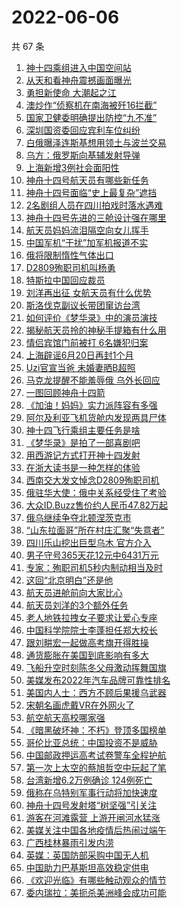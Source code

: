 # 2022-06-06

  共 67 条

  <!-- BEGIN -->
  <!-- 最后更新时间 Mon Jun 06 2022 03:52:11 GMT+0800 (China Standard Time) -->
  1. [神十四乘组进入中国空间站](https://www.toutiao.com/amos_land_page/?category_name=topic_innerflow&event_type=hot_board&log_pb=%7B%22category_name%22%3A%22topic_innerflow%22%2C%22cluster_type%22%3A%222%22%2C%22enter_from%22%3A%22click_category%22%2C%22entrance_hotspot%22%3A%22outside%22%2C%22event_type%22%3A%22hot_board%22%2C%22hot_board_cluster_id%22%3A%227104859175691275789%22%2C%22hot_board_impr_id%22%3A%222022060600315601015010721200C78564%22%2C%22jump_page%22%3A%22hot_board_page%22%2C%22location%22%3A%22news_hot_card%22%2C%22page_location%22%3A%22hot_board_page%22%2C%22rank%22%3A%221%22%2C%22source%22%3A%22trending_tab%22%2C%22style_id%22%3A%2240132%22%2C%22title%22%3A%22%E7%A5%9E%E5%8D%81%E5%9B%9B%E4%B9%98%E7%BB%84%E8%BF%9B%E5%85%A5%E4%B8%AD%E5%9B%BD%E7%A9%BA%E9%97%B4%E7%AB%99%22%7D&rank=1&style_id=40132&topic_id=7104859175691275789)
1. [从天和看神舟震撼画面曝光](https://www.toutiao.com/amos_land_page/?category_name=topic_innerflow&event_type=hot_board&log_pb=%7B%22category_name%22%3A%22topic_innerflow%22%2C%22cluster_type%22%3A%222%22%2C%22enter_from%22%3A%22click_category%22%2C%22entrance_hotspot%22%3A%22outside%22%2C%22event_type%22%3A%22hot_board%22%2C%22hot_board_cluster_id%22%3A%227105651592883359263%22%2C%22hot_board_impr_id%22%3A%222022060600315601015010721200C78564%22%2C%22jump_page%22%3A%22hot_board_page%22%2C%22location%22%3A%22news_hot_card%22%2C%22page_location%22%3A%22hot_board_page%22%2C%22rank%22%3A%222%22%2C%22source%22%3A%22trending_tab%22%2C%22style_id%22%3A%2240132%22%2C%22title%22%3A%22%E4%BB%8E%E5%A4%A9%E5%92%8C%E7%9C%8B%E7%A5%9E%E8%88%9F%E9%9C%87%E6%92%BC%E7%94%BB%E9%9D%A2%E6%9B%9D%E5%85%89%22%7D&rank=2&style_id=40132&topic_id=7105651592883359263)
1. [勇担新使命 大潮起之江](https://www.toutiao.com/amos_land_page/?category_name=topic_innerflow&event_type=hot_board&log_pb=%7B%22category_name%22%3A%22topic_innerflow%22%2C%22cluster_type%22%3A%222%22%2C%22enter_from%22%3A%22click_category%22%2C%22entrance_hotspot%22%3A%22outside%22%2C%22event_type%22%3A%22hot_board%22%2C%22hot_board_cluster_id%22%3A%227104578185936764961%22%2C%22hot_board_impr_id%22%3A%222022060600315601015010721200C78564%22%2C%22jump_page%22%3A%22hot_board_page%22%2C%22location%22%3A%22news_hot_card%22%2C%22page_location%22%3A%22hot_board_page%22%2C%22rank%22%3A%223%22%2C%22source%22%3A%22trending_tab%22%2C%22style_id%22%3A%2240132%22%2C%22title%22%3A%22%E5%8B%87%E6%8B%85%E6%96%B0%E4%BD%BF%E5%91%BD+%E5%A4%A7%E6%BD%AE%E8%B5%B7%E4%B9%8B%E6%B1%9F%22%7D&rank=3&style_id=40132&topic_id=7104578185936764961)
1. [澳炒作“侦察机在南海被歼16拦截”](https://www.toutiao.com/amos_land_page/?category_name=topic_innerflow&event_type=hot_board&log_pb=%7B%22category_name%22%3A%22topic_innerflow%22%2C%22cluster_type%22%3A%226%22%2C%22enter_from%22%3A%22click_category%22%2C%22entrance_hotspot%22%3A%22outside%22%2C%22event_type%22%3A%22hot_board%22%2C%22hot_board_cluster_id%22%3A%227105619058334105631%22%2C%22hot_board_impr_id%22%3A%222022060600315601015010721200C78564%22%2C%22jump_page%22%3A%22hot_board_page%22%2C%22location%22%3A%22news_hot_card%22%2C%22page_location%22%3A%22hot_board_page%22%2C%22rank%22%3A%224%22%2C%22source%22%3A%22trending_tab%22%2C%22style_id%22%3A%2240132%22%2C%22title%22%3A%22%E6%BE%B3%E7%82%92%E4%BD%9C%E2%80%9C%E4%BE%A6%E5%AF%9F%E6%9C%BA%E5%9C%A8%E5%8D%97%E6%B5%B7%E8%A2%AB%E6%AD%BC16%E6%8B%A6%E6%88%AA%E2%80%9D%22%7D&rank=4&style_id=40132&topic_id=7105619058334105631)
1. [国家卫健委明确提出防控“九不准”](https://www.toutiao.com/amos_land_page/?category_name=topic_innerflow&event_type=hot_board&log_pb=%7B%22category_name%22%3A%22topic_innerflow%22%2C%22cluster_type%22%3A%226%22%2C%22enter_from%22%3A%22click_category%22%2C%22entrance_hotspot%22%3A%22outside%22%2C%22event_type%22%3A%22hot_board%22%2C%22hot_board_cluster_id%22%3A%227105658625309278247%22%2C%22hot_board_impr_id%22%3A%222022060600315601015010721200C78564%22%2C%22jump_page%22%3A%22hot_board_page%22%2C%22location%22%3A%22news_hot_card%22%2C%22page_location%22%3A%22hot_board_page%22%2C%22rank%22%3A%228%22%2C%22source%22%3A%22trending_tab%22%2C%22style_id%22%3A%2240132%22%2C%22title%22%3A%22%E5%9B%BD%E5%AE%B6%E5%8D%AB%E5%81%A5%E5%A7%94%E6%98%8E%E7%A1%AE%E6%8F%90%E5%87%BA%E9%98%B2%E6%8E%A7%E2%80%9C%E4%B9%9D%E4%B8%8D%E5%87%86%E2%80%9D%22%7D&rank=8&style_id=40132&topic_id=7105658625309278247)
1. [深圳国资委回应宾利车位纠纷](https://www.toutiao.com/amos_land_page/?category_name=topic_innerflow&event_type=hot_board&log_pb=%7B%22category_name%22%3A%22topic_innerflow%22%2C%22cluster_type%22%3A%225%22%2C%22enter_from%22%3A%22click_category%22%2C%22entrance_hotspot%22%3A%22outside%22%2C%22event_type%22%3A%22hot_board%22%2C%22hot_board_cluster_id%22%3A%227105751635623677478%22%2C%22hot_board_impr_id%22%3A%222022060600315601015010721200C78564%22%2C%22jump_page%22%3A%22hot_board_page%22%2C%22location%22%3A%22news_hot_card%22%2C%22page_location%22%3A%22hot_board_page%22%2C%22rank%22%3A%226%22%2C%22source%22%3A%22trending_tab%22%2C%22style_id%22%3A%2240132%22%2C%22title%22%3A%22%E6%B7%B1%E5%9C%B3%E5%9B%BD%E8%B5%84%E5%A7%94%E5%9B%9E%E5%BA%94%E5%AE%BE%E5%88%A9%E8%BD%A6%E4%BD%8D%E7%BA%A0%E7%BA%B7%22%7D&rank=6&style_id=40132&topic_id=7105751635623677478)
1. [白俄曝泽连斯基想用领土与波兰交易](https://www.toutiao.com/amos_land_page/?category_name=topic_innerflow&event_type=hot_board&log_pb=%7B%22category_name%22%3A%22topic_innerflow%22%2C%22cluster_type%22%3A%226%22%2C%22enter_from%22%3A%22click_category%22%2C%22entrance_hotspot%22%3A%22outside%22%2C%22event_type%22%3A%22hot_board%22%2C%22hot_board_cluster_id%22%3A%227105224452186570792%22%2C%22hot_board_impr_id%22%3A%222022060600315601015010721200C78564%22%2C%22jump_page%22%3A%22hot_board_page%22%2C%22location%22%3A%22news_hot_card%22%2C%22page_location%22%3A%22hot_board_page%22%2C%22rank%22%3A%2234%22%2C%22source%22%3A%22trending_tab%22%2C%22style_id%22%3A%2240132%22%2C%22title%22%3A%22%E7%99%BD%E4%BF%84%E6%9B%9D%E6%B3%BD%E8%BF%9E%E6%96%AF%E5%9F%BA%E6%83%B3%E7%94%A8%E9%A2%86%E5%9C%9F%E4%B8%8E%E6%B3%A2%E5%85%B0%E4%BA%A4%E6%98%93%22%7D&rank=34&style_id=40132&topic_id=7105224452186570792)
1. [乌方：俄罗斯向基辅发射导弹](https://www.toutiao.com/amos_land_page/?category_name=topic_innerflow&event_type=hot_board&log_pb=%7B%22category_name%22%3A%22topic_innerflow%22%2C%22cluster_type%22%3A%226%22%2C%22enter_from%22%3A%22click_category%22%2C%22entrance_hotspot%22%3A%22outside%22%2C%22event_type%22%3A%22hot_board%22%2C%22hot_board_cluster_id%22%3A%227105300367658713120%22%2C%22hot_board_impr_id%22%3A%222022060600315601015010721200C78564%22%2C%22jump_page%22%3A%22hot_board_page%22%2C%22location%22%3A%22news_hot_card%22%2C%22page_location%22%3A%22hot_board_page%22%2C%22rank%22%3A%225%22%2C%22source%22%3A%22trending_tab%22%2C%22style_id%22%3A%2240132%22%2C%22title%22%3A%22%E4%B9%8C%E6%96%B9%EF%BC%9A%E4%BF%84%E7%BD%97%E6%96%AF%E5%90%91%E5%9F%BA%E8%BE%85%E5%8F%91%E5%B0%84%E5%AF%BC%E5%BC%B9%22%7D&rank=5&style_id=40132&topic_id=7105300367658713120)
1. [上海新增3例社会面阳性](https://www.toutiao.com/amos_land_page/?category_name=topic_innerflow&event_type=hot_board&log_pb=%7B%22category_name%22%3A%22topic_innerflow%22%2C%22cluster_type%22%3A%222%22%2C%22enter_from%22%3A%22click_category%22%2C%22entrance_hotspot%22%3A%22outside%22%2C%22event_type%22%3A%22hot_board%22%2C%22hot_board_cluster_id%22%3A%227105154710402760716%22%2C%22hot_board_impr_id%22%3A%222022060600315601015010721200C78564%22%2C%22jump_page%22%3A%22hot_board_page%22%2C%22location%22%3A%22news_hot_card%22%2C%22page_location%22%3A%22hot_board_page%22%2C%22rank%22%3A%227%22%2C%22source%22%3A%22trending_tab%22%2C%22style_id%22%3A%2240132%22%2C%22title%22%3A%22%E4%B8%8A%E6%B5%B7%E6%96%B0%E5%A2%9E3%E4%BE%8B%E7%A4%BE%E4%BC%9A%E9%9D%A2%E9%98%B3%E6%80%A7%22%7D&rank=7&style_id=40132&topic_id=7105154710402760716)
1. [神舟十四号航天员有哪些新任务](https://www.toutiao.com/amos_land_page/?category_name=topic_innerflow&event_type=hot_board&log_pb=%7B%22category_name%22%3A%22topic_innerflow%22%2C%22cluster_type%22%3A%221%22%2C%22enter_from%22%3A%22click_category%22%2C%22entrance_hotspot%22%3A%22outside%22%2C%22event_type%22%3A%22hot_board%22%2C%22hot_board_cluster_id%22%3A%227104882787596946981%22%2C%22hot_board_impr_id%22%3A%222022060600315601015010721200C78564%22%2C%22jump_page%22%3A%22hot_board_page%22%2C%22location%22%3A%22news_hot_card%22%2C%22page_location%22%3A%22hot_board_page%22%2C%22rank%22%3A%2210%22%2C%22source%22%3A%22trending_tab%22%2C%22style_id%22%3A%2240132%22%2C%22title%22%3A%22%E7%A5%9E%E8%88%9F%E5%8D%81%E5%9B%9B%E5%8F%B7%E8%88%AA%E5%A4%A9%E5%91%98%E6%9C%89%E5%93%AA%E4%BA%9B%E6%96%B0%E4%BB%BB%E5%8A%A1%22%7D&rank=10&style_id=40132&topic_id=7104882787596946981)
1. [神舟十四号面临“史上最复杂”遮挡](https://www.toutiao.com/amos_land_page/?category_name=topic_innerflow&event_type=hot_board&log_pb=%7B%22category_name%22%3A%22topic_innerflow%22%2C%22cluster_type%22%3A%226%22%2C%22enter_from%22%3A%22click_category%22%2C%22entrance_hotspot%22%3A%22outside%22%2C%22event_type%22%3A%22hot_board%22%2C%22hot_board_cluster_id%22%3A%227105599181347094566%22%2C%22hot_board_impr_id%22%3A%222022060600315601015010721200C78564%22%2C%22jump_page%22%3A%22hot_board_page%22%2C%22location%22%3A%22news_hot_card%22%2C%22page_location%22%3A%22hot_board_page%22%2C%22rank%22%3A%2211%22%2C%22source%22%3A%22trending_tab%22%2C%22style_id%22%3A%2240132%22%2C%22title%22%3A%22%E7%A5%9E%E8%88%9F%E5%8D%81%E5%9B%9B%E5%8F%B7%E9%9D%A2%E4%B8%B4%E2%80%9C%E5%8F%B2%E4%B8%8A%E6%9C%80%E5%A4%8D%E6%9D%82%E2%80%9D%E9%81%AE%E6%8C%A1%22%7D&rank=11&style_id=40132&topic_id=7105599181347094566)
1. [2名剧组人员在四川拍戏时落水遇难](https://www.toutiao.com/amos_land_page/?category_name=topic_innerflow&event_type=hot_board&log_pb=%7B%22category_name%22%3A%22topic_innerflow%22%2C%22cluster_type%22%3A%220%22%2C%22enter_from%22%3A%22click_category%22%2C%22entrance_hotspot%22%3A%22outside%22%2C%22event_type%22%3A%22hot_board%22%2C%22hot_board_cluster_id%22%3A%227105642181188632591%22%2C%22hot_board_impr_id%22%3A%222022060600315601015010721200C78564%22%2C%22jump_page%22%3A%22hot_board_page%22%2C%22location%22%3A%22news_hot_card%22%2C%22page_location%22%3A%22hot_board_page%22%2C%22rank%22%3A%2212%22%2C%22source%22%3A%22trending_tab%22%2C%22style_id%22%3A%2240132%22%2C%22title%22%3A%222%E5%90%8D%E5%89%A7%E7%BB%84%E4%BA%BA%E5%91%98%E5%9C%A8%E5%9B%9B%E5%B7%9D%E6%8B%8D%E6%88%8F%E6%97%B6%E8%90%BD%E6%B0%B4%E9%81%87%E9%9A%BE%22%7D&rank=12&style_id=40132&topic_id=7105642181188632591)
1. [神舟十四号先进的三舱设计强在哪里](https://www.toutiao.com/amos_land_page/?category_name=topic_innerflow&event_type=hot_board&log_pb=%7B%22category_name%22%3A%22topic_innerflow%22%2C%22cluster_type%22%3A%221%22%2C%22enter_from%22%3A%22click_category%22%2C%22entrance_hotspot%22%3A%22outside%22%2C%22event_type%22%3A%22hot_board%22%2C%22hot_board_cluster_id%22%3A%227104968222432034846%22%2C%22hot_board_impr_id%22%3A%222022060600315601015010721200C78564%22%2C%22jump_page%22%3A%22hot_board_page%22%2C%22location%22%3A%22news_hot_card%22%2C%22page_location%22%3A%22hot_board_page%22%2C%22rank%22%3A%2217%22%2C%22source%22%3A%22trending_tab%22%2C%22style_id%22%3A%2240132%22%2C%22title%22%3A%22%E7%A5%9E%E8%88%9F%E5%8D%81%E5%9B%9B%E5%8F%B7%E5%85%88%E8%BF%9B%E7%9A%84%E4%B8%89%E8%88%B1%E8%AE%BE%E8%AE%A1%E5%BC%BA%E5%9C%A8%E5%93%AA%E9%87%8C%22%7D&rank=17&style_id=40132&topic_id=7104968222432034846)
1. [航天员妈妈流泪隔空向女儿挥手](https://www.toutiao.com/amos_land_page/?category_name=topic_innerflow&event_type=hot_board&log_pb=%7B%22category_name%22%3A%22topic_innerflow%22%2C%22cluster_type%22%3A%221%22%2C%22enter_from%22%3A%22click_category%22%2C%22entrance_hotspot%22%3A%22outside%22%2C%22event_type%22%3A%22hot_board%22%2C%22hot_board_cluster_id%22%3A%227105203261061201958%22%2C%22hot_board_impr_id%22%3A%222022060600315601015010721200C78564%22%2C%22jump_page%22%3A%22hot_board_page%22%2C%22location%22%3A%22news_hot_card%22%2C%22page_location%22%3A%22hot_board_page%22%2C%22rank%22%3A%2214%22%2C%22source%22%3A%22trending_tab%22%2C%22style_id%22%3A%2240132%22%2C%22title%22%3A%22%E8%88%AA%E5%A4%A9%E5%91%98%E5%A6%88%E5%A6%88%E6%B5%81%E6%B3%AA%E9%9A%94%E7%A9%BA%E5%90%91%E5%A5%B3%E5%84%BF%E6%8C%A5%E6%89%8B%22%7D&rank=14&style_id=40132&topic_id=7105203261061201958)
1. [中国军机“干扰”加军机报道不实](https://www.toutiao.com/amos_land_page/?category_name=topic_innerflow&event_type=hot_board&log_pb=%7B%22category_name%22%3A%22topic_innerflow%22%2C%22cluster_type%22%3A%222%22%2C%22enter_from%22%3A%22click_category%22%2C%22entrance_hotspot%22%3A%22outside%22%2C%22event_type%22%3A%22hot_board%22%2C%22hot_board_cluster_id%22%3A%227105293569547567145%22%2C%22hot_board_impr_id%22%3A%222022060600315601015010721200C78564%22%2C%22jump_page%22%3A%22hot_board_page%22%2C%22location%22%3A%22news_hot_card%22%2C%22page_location%22%3A%22hot_board_page%22%2C%22rank%22%3A%2220%22%2C%22source%22%3A%22trending_tab%22%2C%22style_id%22%3A%2240132%22%2C%22title%22%3A%22%E4%B8%AD%E5%9B%BD%E5%86%9B%E6%9C%BA%E2%80%9C%E5%B9%B2%E6%89%B0%E2%80%9D%E5%8A%A0%E5%86%9B%E6%9C%BA%E6%8A%A5%E9%81%93%E4%B8%8D%E5%AE%9E%22%7D&rank=20&style_id=40132&topic_id=7105293569547567145)
1. [俄将限制惰性气体出口](https://www.toutiao.com/amos_land_page/?category_name=topic_innerflow&event_type=hot_board&log_pb=%7B%22category_name%22%3A%22topic_innerflow%22%2C%22cluster_type%22%3A%229%22%2C%22enter_from%22%3A%22click_category%22%2C%22entrance_hotspot%22%3A%22outside%22%2C%22event_type%22%3A%22hot_board%22%2C%22hot_board_cluster_id%22%3A%227104951405487587332%22%2C%22hot_board_impr_id%22%3A%222022060600315601015010721200C78564%22%2C%22jump_page%22%3A%22hot_board_page%22%2C%22location%22%3A%22news_hot_card%22%2C%22page_location%22%3A%22hot_board_page%22%2C%22rank%22%3A%2235%22%2C%22source%22%3A%22trending_tab%22%2C%22style_id%22%3A%2240132%22%2C%22title%22%3A%22%E4%BF%84%E5%B0%86%E9%99%90%E5%88%B6%E6%83%B0%E6%80%A7%E6%B0%94%E4%BD%93%E5%87%BA%E5%8F%A3%22%7D&rank=35&style_id=40132&topic_id=7104951405487587332)
1. [D2809殉职司机叫杨勇](https://www.toutiao.com/amos_land_page/?category_name=topic_innerflow&event_type=hot_board&log_pb=%7B%22category_name%22%3A%22topic_innerflow%22%2C%22cluster_type%22%3A%222%22%2C%22enter_from%22%3A%22click_category%22%2C%22entrance_hotspot%22%3A%22outside%22%2C%22event_type%22%3A%22hot_board%22%2C%22hot_board_cluster_id%22%3A%227105354097783472159%22%2C%22hot_board_impr_id%22%3A%222022060600315601015010721200C78564%22%2C%22jump_page%22%3A%22hot_board_page%22%2C%22location%22%3A%22news_hot_card%22%2C%22page_location%22%3A%22hot_board_page%22%2C%22rank%22%3A%2216%22%2C%22source%22%3A%22trending_tab%22%2C%22style_id%22%3A%2240132%22%2C%22title%22%3A%22D2809%E6%AE%89%E8%81%8C%E5%8F%B8%E6%9C%BA%E5%8F%AB%E6%9D%A8%E5%8B%87%22%7D&rank=16&style_id=40132&topic_id=7105354097783472159)
1. [特斯拉中国回应裁员](https://www.toutiao.com/amos_land_page/?category_name=topic_innerflow&event_type=hot_board&log_pb=%7B%22category_name%22%3A%22topic_innerflow%22%2C%22cluster_type%22%3A%227%22%2C%22enter_from%22%3A%22click_category%22%2C%22entrance_hotspot%22%3A%22outside%22%2C%22event_type%22%3A%22hot_board%22%2C%22hot_board_cluster_id%22%3A%227105650933891072004%22%2C%22hot_board_impr_id%22%3A%222022060600315601015010721200C78564%22%2C%22jump_page%22%3A%22hot_board_page%22%2C%22location%22%3A%22news_hot_card%22%2C%22page_location%22%3A%22hot_board_page%22%2C%22rank%22%3A%2219%22%2C%22source%22%3A%22trending_tab%22%2C%22style_id%22%3A%2240132%22%2C%22title%22%3A%22%E7%89%B9%E6%96%AF%E6%8B%89%E4%B8%AD%E5%9B%BD%E5%9B%9E%E5%BA%94%E8%A3%81%E5%91%98%22%7D&rank=19&style_id=40132&topic_id=7105650933891072004)
1. [刘洋再出征 女航天员有什么优势](https://www.toutiao.com/amos_land_page/?category_name=topic_innerflow&event_type=hot_board&log_pb=%7B%22category_name%22%3A%22topic_innerflow%22%2C%22cluster_type%22%3A%221%22%2C%22enter_from%22%3A%22click_category%22%2C%22entrance_hotspot%22%3A%22outside%22%2C%22event_type%22%3A%22hot_board%22%2C%22hot_board_cluster_id%22%3A%227105202950321995814%22%2C%22hot_board_impr_id%22%3A%222022060600315601015010721200C78564%22%2C%22jump_page%22%3A%22hot_board_page%22%2C%22location%22%3A%22news_hot_card%22%2C%22page_location%22%3A%22hot_board_page%22%2C%22rank%22%3A%2218%22%2C%22source%22%3A%22trending_tab%22%2C%22style_id%22%3A%2240132%22%2C%22title%22%3A%22%E5%88%98%E6%B4%8B%E5%86%8D%E5%87%BA%E5%BE%81+%E5%A5%B3%E8%88%AA%E5%A4%A9%E5%91%98%E6%9C%89%E4%BB%80%E4%B9%88%E4%BC%98%E5%8A%BF%22%7D&rank=18&style_id=40132&topic_id=7105202950321995814)
1. [斯洛伐克副议长带团窜访台湾](https://www.toutiao.com/amos_land_page/?category_name=topic_innerflow&event_type=hot_board&log_pb=%7B%22category_name%22%3A%22topic_innerflow%22%2C%22cluster_type%22%3A%226%22%2C%22enter_from%22%3A%22click_category%22%2C%22entrance_hotspot%22%3A%22outside%22%2C%22event_type%22%3A%22hot_board%22%2C%22hot_board_cluster_id%22%3A%227105592958853840928%22%2C%22hot_board_impr_id%22%3A%222022060600315601015010721200C78564%22%2C%22jump_page%22%3A%22hot_board_page%22%2C%22location%22%3A%22news_hot_card%22%2C%22page_location%22%3A%22hot_board_page%22%2C%22rank%22%3A%2221%22%2C%22source%22%3A%22trending_tab%22%2C%22style_id%22%3A%2240132%22%2C%22title%22%3A%22%E6%96%AF%E6%B4%9B%E4%BC%90%E5%85%8B%E5%89%AF%E8%AE%AE%E9%95%BF%E5%B8%A6%E5%9B%A2%E7%AA%9C%E8%AE%BF%E5%8F%B0%E6%B9%BE%22%7D&rank=21&style_id=40132&topic_id=7105592958853840928)
1. [如何评价《梦华录》中的演员演技](https://www.toutiao.com/amos_land_page/?category_name=topic_innerflow&event_type=hot_board&log_pb=%7B%22category_name%22%3A%22topic_innerflow%22%2C%22cluster_type%22%3A%222%22%2C%22enter_from%22%3A%22click_category%22%2C%22entrance_hotspot%22%3A%22outside%22%2C%22event_type%22%3A%22hot_board%22%2C%22hot_board_cluster_id%22%3A%227105089293256753156%22%2C%22hot_board_impr_id%22%3A%222022060600315601015010721200C78564%22%2C%22jump_page%22%3A%22hot_board_page%22%2C%22location%22%3A%22news_hot_card%22%2C%22page_location%22%3A%22hot_board_page%22%2C%22rank%22%3A%2238%22%2C%22source%22%3A%22trending_tab%22%2C%22style_id%22%3A%2240132%22%2C%22title%22%3A%22%E5%A6%82%E4%BD%95%E8%AF%84%E4%BB%B7%E3%80%8A%E6%A2%A6%E5%8D%8E%E5%BD%95%E3%80%8B%E4%B8%AD%E7%9A%84%E6%BC%94%E5%91%98%E6%BC%94%E6%8A%80%22%7D&rank=38&style_id=40132&topic_id=7105089293256753156)
1. [揭秘航天员拎的神秘手提箱有什么用](https://www.toutiao.com/amos_land_page/?category_name=topic_innerflow&event_type=hot_board&log_pb=%7B%22category_name%22%3A%22topic_innerflow%22%2C%22cluster_type%22%3A%228%22%2C%22enter_from%22%3A%22click_category%22%2C%22entrance_hotspot%22%3A%22outside%22%2C%22event_type%22%3A%22hot_board%22%2C%22hot_board_cluster_id%22%3A%227105287445276524579%22%2C%22hot_board_impr_id%22%3A%222022060600315601015010721200C78564%22%2C%22jump_page%22%3A%22hot_board_page%22%2C%22location%22%3A%22news_hot_card%22%2C%22page_location%22%3A%22hot_board_page%22%2C%22rank%22%3A%2236%22%2C%22source%22%3A%22trending_tab%22%2C%22style_id%22%3A%2240132%22%2C%22title%22%3A%22%E6%8F%AD%E7%A7%98%E8%88%AA%E5%A4%A9%E5%91%98%E6%8B%8E%E7%9A%84%E7%A5%9E%E7%A7%98%E6%89%8B%E6%8F%90%E7%AE%B1%E6%9C%89%E4%BB%80%E4%B9%88%E7%94%A8%22%7D&rank=36&style_id=40132&topic_id=7105287445276524579)
1. [情侣宾馆门前被打 6名嫌犯归案](https://www.toutiao.com/amos_land_page/?category_name=topic_innerflow&event_type=hot_board&log_pb=%7B%22category_name%22%3A%22topic_innerflow%22%2C%22cluster_type%22%3A%220%22%2C%22enter_from%22%3A%22click_category%22%2C%22entrance_hotspot%22%3A%22outside%22%2C%22event_type%22%3A%22hot_board%22%2C%22hot_board_cluster_id%22%3A%227105696255136940036%22%2C%22hot_board_impr_id%22%3A%222022060600315601015010721200C78564%22%2C%22jump_page%22%3A%22hot_board_page%22%2C%22location%22%3A%22news_hot_card%22%2C%22page_location%22%3A%22hot_board_page%22%2C%22rank%22%3A%2222%22%2C%22source%22%3A%22trending_tab%22%2C%22style_id%22%3A%2240132%22%2C%22title%22%3A%22%E6%83%85%E4%BE%A3%E5%AE%BE%E9%A6%86%E9%97%A8%E5%89%8D%E8%A2%AB%E6%89%93+6%E5%90%8D%E5%AB%8C%E7%8A%AF%E5%BD%92%E6%A1%88%22%7D&rank=22&style_id=40132&topic_id=7105696255136940036)
1. [上海辟谣6月20日再封1个月](https://www.toutiao.com/amos_land_page/?category_name=topic_innerflow&event_type=hot_board&log_pb=%7B%22category_name%22%3A%22topic_innerflow%22%2C%22cluster_type%22%3A%222%22%2C%22enter_from%22%3A%22click_category%22%2C%22entrance_hotspot%22%3A%22outside%22%2C%22event_type%22%3A%22hot_board%22%2C%22hot_board_cluster_id%22%3A%227105684784264773671%22%2C%22hot_board_impr_id%22%3A%222022060600315601015010721200C78564%22%2C%22jump_page%22%3A%22hot_board_page%22%2C%22location%22%3A%22news_hot_card%22%2C%22page_location%22%3A%22hot_board_page%22%2C%22rank%22%3A%2223%22%2C%22source%22%3A%22trending_tab%22%2C%22style_id%22%3A%2240132%22%2C%22title%22%3A%22%E4%B8%8A%E6%B5%B7%E8%BE%9F%E8%B0%A36%E6%9C%8820%E6%97%A5%E5%86%8D%E5%B0%811%E4%B8%AA%E6%9C%88%22%7D&rank=23&style_id=40132&topic_id=7105684784264773671)
1. [Uzi官宣当爸 未婚妻晒B超照](https://www.toutiao.com/amos_land_page/?category_name=topic_innerflow&event_type=hot_board&log_pb=%7B%22category_name%22%3A%22topic_innerflow%22%2C%22cluster_type%22%3A%221%22%2C%22enter_from%22%3A%22click_category%22%2C%22entrance_hotspot%22%3A%22outside%22%2C%22event_type%22%3A%22hot_board%22%2C%22hot_board_cluster_id%22%3A%227105631373083279394%22%2C%22hot_board_impr_id%22%3A%222022060600315601015010721200C78564%22%2C%22jump_page%22%3A%22hot_board_page%22%2C%22location%22%3A%22news_hot_card%22%2C%22page_location%22%3A%22hot_board_page%22%2C%22rank%22%3A%2232%22%2C%22source%22%3A%22trending_tab%22%2C%22style_id%22%3A%2240132%22%2C%22title%22%3A%22Uzi%E5%AE%98%E5%AE%A3%E5%BD%93%E7%88%B8+%E6%9C%AA%E5%A9%9A%E5%A6%BB%E6%99%92B%E8%B6%85%E7%85%A7%22%7D&rank=32&style_id=40132&topic_id=7105631373083279394)
1. [马克龙提醒不能羞辱俄 乌外长回应](https://www.toutiao.com/amos_land_page/?category_name=topic_innerflow&event_type=hot_board&log_pb=%7B%22category_name%22%3A%22topic_innerflow%22%2C%22cluster_type%22%3A%226%22%2C%22enter_from%22%3A%22click_category%22%2C%22entrance_hotspot%22%3A%22outside%22%2C%22event_type%22%3A%22hot_board%22%2C%22hot_board_cluster_id%22%3A%227105408468277788706%22%2C%22hot_board_impr_id%22%3A%222022060600315601015010721200C78564%22%2C%22jump_page%22%3A%22hot_board_page%22%2C%22location%22%3A%22news_hot_card%22%2C%22page_location%22%3A%22hot_board_page%22%2C%22rank%22%3A%2225%22%2C%22source%22%3A%22trending_tab%22%2C%22style_id%22%3A%2240132%22%2C%22title%22%3A%22%E9%A9%AC%E5%85%8B%E9%BE%99%E6%8F%90%E9%86%92%E4%B8%8D%E8%83%BD%E7%BE%9E%E8%BE%B1%E4%BF%84+%E4%B9%8C%E5%A4%96%E9%95%BF%E5%9B%9E%E5%BA%94%22%7D&rank=25&style_id=40132&topic_id=7105408468277788706)
1. [一图回顾神舟十四箭](https://www.toutiao.com/amos_land_page/?category_name=topic_innerflow&event_type=hot_board&log_pb=%7B%22category_name%22%3A%22topic_innerflow%22%2C%22cluster_type%22%3A%222%22%2C%22enter_from%22%3A%22click_category%22%2C%22entrance_hotspot%22%3A%22outside%22%2C%22event_type%22%3A%22hot_board%22%2C%22hot_board_cluster_id%22%3A%227105184705451917319%22%2C%22hot_board_impr_id%22%3A%22202206060116520101502220281AECBAA4%22%2C%22jump_page%22%3A%22hot_board_page%22%2C%22location%22%3A%22news_hot_card%22%2C%22page_location%22%3A%22hot_board_page%22%2C%22rank%22%3A%2220%22%2C%22source%22%3A%22trending_tab%22%2C%22style_id%22%3A%2240132%22%2C%22title%22%3A%22%E4%B8%80%E5%9B%BE%E5%9B%9E%E9%A1%BE%E7%A5%9E%E8%88%9F%E5%8D%81%E5%9B%9B%E7%AE%AD%22%7D&rank=20&style_id=40132&topic_id=7105184705451917319)
1. [《加油！妈妈》实力派阵容有多强](https://www.toutiao.com/amos_land_page/?category_name=topic_innerflow&event_type=hot_board&log_pb=%7B%22category_name%22%3A%22topic_innerflow%22%2C%22cluster_type%22%3A%221%22%2C%22enter_from%22%3A%22click_category%22%2C%22entrance_hotspot%22%3A%22outside%22%2C%22event_type%22%3A%22hot_board%22%2C%22hot_board_cluster_id%22%3A%227105415843084763171%22%2C%22hot_board_impr_id%22%3A%222022060600315601015010721200C78564%22%2C%22jump_page%22%3A%22hot_board_page%22%2C%22location%22%3A%22news_hot_card%22%2C%22page_location%22%3A%22hot_board_page%22%2C%22rank%22%3A%2237%22%2C%22source%22%3A%22trending_tab%22%2C%22style_id%22%3A%2240132%22%2C%22title%22%3A%22%E3%80%8A%E5%8A%A0%E6%B2%B9%EF%BC%81%E5%A6%88%E5%A6%88%E3%80%8B%E5%AE%9E%E5%8A%9B%E6%B4%BE%E9%98%B5%E5%AE%B9%E6%9C%89%E5%A4%9A%E5%BC%BA%22%7D&rank=37&style_id=40132&topic_id=7105415843084763171)
1. [阿尔及利亚飞机货舱内发现两具尸体](https://www.toutiao.com/amos_land_page/?category_name=topic_innerflow&event_type=hot_board&log_pb=%7B%22category_name%22%3A%22topic_innerflow%22%2C%22cluster_type%22%3A%226%22%2C%22enter_from%22%3A%22click_category%22%2C%22entrance_hotspot%22%3A%22outside%22%2C%22event_type%22%3A%22hot_board%22%2C%22hot_board_cluster_id%22%3A%227105171075821994016%22%2C%22hot_board_impr_id%22%3A%22202206060143020102020871521F9C8D94%22%2C%22jump_page%22%3A%22hot_board_page%22%2C%22location%22%3A%22news_hot_card%22%2C%22page_location%22%3A%22hot_board_page%22%2C%22rank%22%3A%2225%22%2C%22source%22%3A%22trending_tab%22%2C%22style_id%22%3A%2240132%22%2C%22title%22%3A%22%E9%98%BF%E5%B0%94%E5%8F%8A%E5%88%A9%E4%BA%9A%E9%A3%9E%E6%9C%BA%E8%B4%A7%E8%88%B1%E5%86%85%E5%8F%91%E7%8E%B0%E4%B8%A4%E5%85%B7%E5%B0%B8%E4%BD%93%22%7D&rank=25&style_id=40132&topic_id=7105171075821994016)
1. [神十四飞行乘组主要任务是啥](https://www.toutiao.com/amos_land_page/?category_name=topic_innerflow&event_type=hot_board&log_pb=%7B%22category_name%22%3A%22topic_innerflow%22%2C%22cluster_type%22%3A%222%22%2C%22enter_from%22%3A%22click_category%22%2C%22entrance_hotspot%22%3A%22outside%22%2C%22event_type%22%3A%22hot_board%22%2C%22hot_board_cluster_id%22%3A%227105287275486904354%22%2C%22hot_board_impr_id%22%3A%22202206060054480102080370660964F181%22%2C%22jump_page%22%3A%22hot_board_page%22%2C%22location%22%3A%22news_hot_card%22%2C%22page_location%22%3A%22hot_board_page%22%2C%22rank%22%3A%2244%22%2C%22source%22%3A%22trending_tab%22%2C%22style_id%22%3A%2240132%22%2C%22title%22%3A%22%E7%A5%9E%E5%8D%81%E5%9B%9B%E9%A3%9E%E8%A1%8C%E4%B9%98%E7%BB%84%E4%B8%BB%E8%A6%81%E4%BB%BB%E5%8A%A1%E6%98%AF%E5%95%A5%22%7D&rank=44&style_id=40132&topic_id=7105287275486904354)
1. [《梦华录》是拍了一部喜剧吧](https://www.toutiao.com/amos_land_page/?category_name=topic_innerflow&event_type=hot_board&log_pb=%7B%22category_name%22%3A%22topic_innerflow%22%2C%22cluster_type%22%3A%222%22%2C%22enter_from%22%3A%22click_category%22%2C%22entrance_hotspot%22%3A%22outside%22%2C%22event_type%22%3A%22hot_board%22%2C%22hot_board_cluster_id%22%3A%227105416746546233383%22%2C%22hot_board_impr_id%22%3A%222022060600315601015010721200C78564%22%2C%22jump_page%22%3A%22hot_board_page%22%2C%22location%22%3A%22news_hot_card%22%2C%22page_location%22%3A%22hot_board_page%22%2C%22rank%22%3A%2231%22%2C%22source%22%3A%22trending_tab%22%2C%22style_id%22%3A%2240132%22%2C%22title%22%3A%22%E3%80%8A%E6%A2%A6%E5%8D%8E%E5%BD%95%E3%80%8B%E6%98%AF%E6%8B%8D%E4%BA%86%E4%B8%80%E9%83%A8%E5%96%9C%E5%89%A7%E5%90%A7%22%7D&rank=31&style_id=40132&topic_id=7105416746546233383)
1. [用西游记方式打开神十四发射](https://www.toutiao.com/amos_land_page/?category_name=topic_innerflow&event_type=hot_board&log_pb=%7B%22category_name%22%3A%22topic_innerflow%22%2C%22cluster_type%22%3A%228%22%2C%22enter_from%22%3A%22click_category%22%2C%22entrance_hotspot%22%3A%22outside%22%2C%22event_type%22%3A%22hot_board%22%2C%22hot_board_cluster_id%22%3A%227105612463575400480%22%2C%22hot_board_impr_id%22%3A%22202206060054480102080370660964F181%22%2C%22jump_page%22%3A%22hot_board_page%22%2C%22location%22%3A%22news_hot_card%22%2C%22page_location%22%3A%22hot_board_page%22%2C%22rank%22%3A%2239%22%2C%22source%22%3A%22trending_tab%22%2C%22style_id%22%3A%2240132%22%2C%22title%22%3A%22%E7%94%A8%E8%A5%BF%E6%B8%B8%E8%AE%B0%E6%96%B9%E5%BC%8F%E6%89%93%E5%BC%80%E7%A5%9E%E5%8D%81%E5%9B%9B%E5%8F%91%E5%B0%84%22%7D&rank=39&style_id=40132&topic_id=7105612463575400480)
1. [在浙大读书是一种怎样的体验](https://www.toutiao.com/amos_land_page/?category_name=topic_innerflow&event_type=hot_board&log_pb=%7B%22category_name%22%3A%22topic_innerflow%22%2C%22cluster_type%22%3A%221%22%2C%22enter_from%22%3A%22click_category%22%2C%22entrance_hotspot%22%3A%22outside%22%2C%22event_type%22%3A%22hot_board%22%2C%22hot_board_cluster_id%22%3A%227105091342715322406%22%2C%22hot_board_impr_id%22%3A%222022060600315601015010721200C78564%22%2C%22jump_page%22%3A%22hot_board_page%22%2C%22location%22%3A%22news_hot_card%22%2C%22page_location%22%3A%22hot_board_page%22%2C%22rank%22%3A%2242%22%2C%22source%22%3A%22trending_tab%22%2C%22style_id%22%3A%2240132%22%2C%22title%22%3A%22%E5%9C%A8%E6%B5%99%E5%A4%A7%E8%AF%BB%E4%B9%A6%E6%98%AF%E4%B8%80%E7%A7%8D%E6%80%8E%E6%A0%B7%E7%9A%84%E4%BD%93%E9%AA%8C%22%7D&rank=42&style_id=40132&topic_id=7105091342715322406)
1. [西南交大发文悼念D2809殉职司机](https://www.toutiao.com/amos_land_page/?category_name=topic_innerflow&event_type=hot_board&log_pb=%7B%22category_name%22%3A%22topic_innerflow%22%2C%22cluster_type%22%3A%229%22%2C%22enter_from%22%3A%22click_category%22%2C%22entrance_hotspot%22%3A%22outside%22%2C%22event_type%22%3A%22hot_board%22%2C%22hot_board_cluster_id%22%3A%227105375640995495971%22%2C%22hot_board_impr_id%22%3A%222022060600315601015010721200C78564%22%2C%22jump_page%22%3A%22hot_board_page%22%2C%22location%22%3A%22news_hot_card%22%2C%22page_location%22%3A%22hot_board_page%22%2C%22rank%22%3A%2224%22%2C%22source%22%3A%22trending_tab%22%2C%22style_id%22%3A%2240132%22%2C%22title%22%3A%22%E8%A5%BF%E5%8D%97%E4%BA%A4%E5%A4%A7%E5%8F%91%E6%96%87%E6%82%BC%E5%BF%B5D2809%E6%AE%89%E8%81%8C%E5%8F%B8%E6%9C%BA%22%7D&rank=24&style_id=40132&topic_id=7105375640995495971)
1. [俄驻华大使：俄中关系经受住了考验](https://www.toutiao.com/amos_land_page/?category_name=topic_innerflow&event_type=hot_board&log_pb=%7B%22category_name%22%3A%22topic_innerflow%22%2C%22cluster_type%22%3A%226%22%2C%22enter_from%22%3A%22click_category%22%2C%22entrance_hotspot%22%3A%22outside%22%2C%22event_type%22%3A%22hot_board%22%2C%22hot_board_cluster_id%22%3A%227105673196065685518%22%2C%22hot_board_impr_id%22%3A%222022060600315601015010721200C78564%22%2C%22jump_page%22%3A%22hot_board_page%22%2C%22location%22%3A%22news_hot_card%22%2C%22page_location%22%3A%22hot_board_page%22%2C%22rank%22%3A%229%22%2C%22source%22%3A%22trending_tab%22%2C%22style_id%22%3A%2240132%22%2C%22title%22%3A%22%E4%BF%84%E9%A9%BB%E5%8D%8E%E5%A4%A7%E4%BD%BF%EF%BC%9A%E4%BF%84%E4%B8%AD%E5%85%B3%E7%B3%BB%E7%BB%8F%E5%8F%97%E4%BD%8F%E4%BA%86%E8%80%83%E9%AA%8C%22%7D&rank=9&style_id=40132&topic_id=7105673196065685518)
1. [大众ID.Buzz售价约人民币47.82万起](https://www.toutiao.com/amos_land_page/?category_name=topic_innerflow&event_type=hot_board&log_pb=%7B%22category_name%22%3A%22topic_innerflow%22%2C%22cluster_type%22%3A%226%22%2C%22enter_from%22%3A%22click_category%22%2C%22entrance_hotspot%22%3A%22outside%22%2C%22event_type%22%3A%22hot_board%22%2C%22hot_board_cluster_id%22%3A%227105686674541117451%22%2C%22hot_board_impr_id%22%3A%222022060602422101015119623116E99245%22%2C%22jump_page%22%3A%22hot_board_page%22%2C%22location%22%3A%22news_hot_card%22%2C%22page_location%22%3A%22hot_board_page%22%2C%22rank%22%3A%2228%22%2C%22source%22%3A%22trending_tab%22%2C%22style_id%22%3A%2240132%22%2C%22title%22%3A%22%E5%A4%A7%E4%BC%97ID.Buzz%E5%94%AE%E4%BB%B7%E7%BA%A6%E4%BA%BA%E6%B0%91%E5%B8%8147.82%E4%B8%87%E8%B5%B7%22%7D&rank=28&style_id=40132&topic_id=7105686674541117451)
1. [俄乌继续争夺北顿涅茨克市](https://www.toutiao.com/amos_land_page/?category_name=topic_innerflow&event_type=hot_board&log_pb=%7B%22category_name%22%3A%22topic_innerflow%22%2C%22cluster_type%22%3A%226%22%2C%22enter_from%22%3A%22click_category%22%2C%22entrance_hotspot%22%3A%22outside%22%2C%22event_type%22%3A%22hot_board%22%2C%22hot_board_cluster_id%22%3A%227105303483850424360%22%2C%22hot_board_impr_id%22%3A%22202206060116520101502220281AECBAA4%22%2C%22jump_page%22%3A%22hot_board_page%22%2C%22location%22%3A%22news_hot_card%22%2C%22page_location%22%3A%22hot_board_page%22%2C%22rank%22%3A%2248%22%2C%22source%22%3A%22trending_tab%22%2C%22style_id%22%3A%2240132%22%2C%22title%22%3A%22%E4%BF%84%E4%B9%8C%E7%BB%A7%E7%BB%AD%E4%BA%89%E5%A4%BA%E5%8C%97%E9%A1%BF%E6%B6%85%E8%8C%A8%E5%85%8B%E5%B8%82%22%7D&rank=48&style_id=40132&topic_id=7105303483850424360)
1. [“山东拉面哥”所在村庄汇聚“失意者”](https://www.toutiao.com/amos_land_page/?category_name=topic_innerflow&event_type=hot_board&log_pb=%7B%22category_name%22%3A%22topic_innerflow%22%2C%22cluster_type%22%3A%221%22%2C%22enter_from%22%3A%22click_category%22%2C%22entrance_hotspot%22%3A%22outside%22%2C%22event_type%22%3A%22hot_board%22%2C%22hot_board_cluster_id%22%3A%227105359894965911564%22%2C%22hot_board_impr_id%22%3A%22202206060054480102080370660964F181%22%2C%22jump_page%22%3A%22hot_board_page%22%2C%22location%22%3A%22news_hot_card%22%2C%22page_location%22%3A%22hot_board_page%22%2C%22rank%22%3A%2247%22%2C%22source%22%3A%22trending_tab%22%2C%22style_id%22%3A%2240132%22%2C%22title%22%3A%22%E2%80%9C%E5%B1%B1%E4%B8%9C%E6%8B%89%E9%9D%A2%E5%93%A5%E2%80%9D%E6%89%80%E5%9C%A8%E6%9D%91%E5%BA%84%E6%B1%87%E8%81%9A%E2%80%9C%E5%A4%B1%E6%84%8F%E8%80%85%E2%80%9D%22%7D&rank=47&style_id=40132&topic_id=7105359894965911564)
1. [四川乐山挖出巨型乌木 官方介入](https://www.toutiao.com/amos_land_page/?category_name=topic_innerflow&event_type=hot_board&log_pb=%7B%22category_name%22%3A%22topic_innerflow%22%2C%22cluster_type%22%3A%220%22%2C%22enter_from%22%3A%22click_category%22%2C%22entrance_hotspot%22%3A%22outside%22%2C%22event_type%22%3A%22hot_board%22%2C%22hot_board_cluster_id%22%3A%227105258642483445795%22%2C%22hot_board_impr_id%22%3A%222022060600315601015010721200C78564%22%2C%22jump_page%22%3A%22hot_board_page%22%2C%22location%22%3A%22news_hot_card%22%2C%22page_location%22%3A%22hot_board_page%22%2C%22rank%22%3A%2246%22%2C%22source%22%3A%22trending_tab%22%2C%22style_id%22%3A%2240132%22%2C%22title%22%3A%22%E5%9B%9B%E5%B7%9D%E4%B9%90%E5%B1%B1%E6%8C%96%E5%87%BA%E5%B7%A8%E5%9E%8B%E4%B9%8C%E6%9C%A8+%E5%AE%98%E6%96%B9%E4%BB%8B%E5%85%A5%22%7D&rank=46&style_id=40132&topic_id=7105258642483445795)
1. [男子守号365天花12元中6431万元](https://www.toutiao.com/amos_land_page/?category_name=topic_innerflow&event_type=hot_board&log_pb=%7B%22category_name%22%3A%22topic_innerflow%22%2C%22cluster_type%22%3A%220%22%2C%22enter_from%22%3A%22click_category%22%2C%22entrance_hotspot%22%3A%22outside%22%2C%22event_type%22%3A%22hot_board%22%2C%22hot_board_cluster_id%22%3A%227105588252807004175%22%2C%22hot_board_impr_id%22%3A%222022060600315601015010721200C78564%22%2C%22jump_page%22%3A%22hot_board_page%22%2C%22location%22%3A%22news_hot_card%22%2C%22page_location%22%3A%22hot_board_page%22%2C%22rank%22%3A%2228%22%2C%22source%22%3A%22trending_tab%22%2C%22style_id%22%3A%2240132%22%2C%22title%22%3A%22%E7%94%B7%E5%AD%90%E5%AE%88%E5%8F%B7365%E5%A4%A9%E8%8A%B112%E5%85%83%E4%B8%AD6431%E4%B8%87%E5%85%83%22%7D&rank=28&style_id=40132&topic_id=7105588252807004175)
1. [专家：殉职司机5秒内制动相当及时](https://www.toutiao.com/amos_land_page/?category_name=topic_innerflow&event_type=hot_board&log_pb=%7B%22category_name%22%3A%22topic_innerflow%22%2C%22cluster_type%22%3A%228%22%2C%22enter_from%22%3A%22click_category%22%2C%22entrance_hotspot%22%3A%22outside%22%2C%22event_type%22%3A%22hot_board%22%2C%22hot_board_cluster_id%22%3A%227105390800975953955%22%2C%22hot_board_impr_id%22%3A%222022060600315601015010721200C78564%22%2C%22jump_page%22%3A%22hot_board_page%22%2C%22location%22%3A%22news_hot_card%22%2C%22page_location%22%3A%22hot_board_page%22%2C%22rank%22%3A%2233%22%2C%22source%22%3A%22trending_tab%22%2C%22style_id%22%3A%2240132%22%2C%22title%22%3A%22%E4%B8%93%E5%AE%B6%EF%BC%9A%E6%AE%89%E8%81%8C%E5%8F%B8%E6%9C%BA5%E7%A7%92%E5%86%85%E5%88%B6%E5%8A%A8%E7%9B%B8%E5%BD%93%E5%8F%8A%E6%97%B6%22%7D&rank=33&style_id=40132&topic_id=7105390800975953955)
1. [这回“北京明白”还是他](https://www.toutiao.com/amos_land_page/?category_name=topic_innerflow&event_type=hot_board&log_pb=%7B%22category_name%22%3A%22topic_innerflow%22%2C%22cluster_type%22%3A%229%22%2C%22enter_from%22%3A%22click_category%22%2C%22entrance_hotspot%22%3A%22outside%22%2C%22event_type%22%3A%22hot_board%22%2C%22hot_board_cluster_id%22%3A%227105221964163678244%22%2C%22hot_board_impr_id%22%3A%222022060600315601015010721200C78564%22%2C%22jump_page%22%3A%22hot_board_page%22%2C%22location%22%3A%22news_hot_card%22%2C%22page_location%22%3A%22hot_board_page%22%2C%22rank%22%3A%2230%22%2C%22source%22%3A%22trending_tab%22%2C%22style_id%22%3A%2240132%22%2C%22title%22%3A%22%E8%BF%99%E5%9B%9E%E2%80%9C%E5%8C%97%E4%BA%AC%E6%98%8E%E7%99%BD%E2%80%9D%E8%BF%98%E6%98%AF%E4%BB%96%22%7D&rank=30&style_id=40132&topic_id=7105221964163678244)
1. [航天员进舱前向大家比心](https://www.toutiao.com/amos_land_page/?category_name=topic_innerflow&event_type=hot_board&log_pb=%7B%22category_name%22%3A%22topic_innerflow%22%2C%22cluster_type%22%3A%221%22%2C%22enter_from%22%3A%22click_category%22%2C%22entrance_hotspot%22%3A%22outside%22%2C%22event_type%22%3A%22hot_board%22%2C%22hot_board_cluster_id%22%3A%227105187345401380864%22%2C%22hot_board_impr_id%22%3A%222022060600315601015010721200C78564%22%2C%22jump_page%22%3A%22hot_board_page%22%2C%22location%22%3A%22news_hot_card%22%2C%22page_location%22%3A%22hot_board_page%22%2C%22rank%22%3A%2227%22%2C%22source%22%3A%22trending_tab%22%2C%22style_id%22%3A%2240132%22%2C%22title%22%3A%22%E8%88%AA%E5%A4%A9%E5%91%98%E8%BF%9B%E8%88%B1%E5%89%8D%E5%90%91%E5%A4%A7%E5%AE%B6%E6%AF%94%E5%BF%83%22%7D&rank=27&style_id=40132&topic_id=7105187345401380864)
1. [航天员刘洋的3个额外任务](https://www.toutiao.com/amos_land_page/?category_name=topic_innerflow&event_type=hot_board&log_pb=%7B%22category_name%22%3A%22topic_innerflow%22%2C%22cluster_type%22%3A%220%22%2C%22enter_from%22%3A%22click_category%22%2C%22entrance_hotspot%22%3A%22outside%22%2C%22event_type%22%3A%22hot_board%22%2C%22hot_board_cluster_id%22%3A%227104949368997806091%22%2C%22hot_board_impr_id%22%3A%222022060600315601015010721200C78564%22%2C%22jump_page%22%3A%22hot_board_page%22%2C%22location%22%3A%22news_hot_card%22%2C%22page_location%22%3A%22hot_board_page%22%2C%22rank%22%3A%2240%22%2C%22source%22%3A%22trending_tab%22%2C%22style_id%22%3A%2240132%22%2C%22title%22%3A%22%E8%88%AA%E5%A4%A9%E5%91%98%E5%88%98%E6%B4%8B%E7%9A%843%E4%B8%AA%E9%A2%9D%E5%A4%96%E4%BB%BB%E5%8A%A1%22%7D&rank=40&style_id=40132&topic_id=7104949368997806091)
1. [老人地铁拉拽女子要求让爱心专座](https://www.toutiao.com/amos_land_page/?category_name=topic_innerflow&event_type=hot_board&log_pb=%7B%22category_name%22%3A%22topic_innerflow%22%2C%22cluster_type%22%3A%229%22%2C%22enter_from%22%3A%22click_category%22%2C%22entrance_hotspot%22%3A%22outside%22%2C%22event_type%22%3A%22hot_board%22%2C%22hot_board_cluster_id%22%3A%227104907502357053471%22%2C%22hot_board_impr_id%22%3A%222022060600315601015010721200C78564%22%2C%22jump_page%22%3A%22hot_board_page%22%2C%22location%22%3A%22news_hot_card%22%2C%22page_location%22%3A%22hot_board_page%22%2C%22rank%22%3A%2239%22%2C%22source%22%3A%22trending_tab%22%2C%22style_id%22%3A%2240132%22%2C%22title%22%3A%22%E8%80%81%E4%BA%BA%E5%9C%B0%E9%93%81%E6%8B%89%E6%8B%BD%E5%A5%B3%E5%AD%90%E8%A6%81%E6%B1%82%E8%AE%A9%E7%88%B1%E5%BF%83%E4%B8%93%E5%BA%A7%22%7D&rank=39&style_id=40132&topic_id=7104907502357053471)
1. [中国科学院院士李蓬担任郑大校长](https://www.toutiao.com/amos_land_page/?category_name=topic_innerflow&event_type=hot_board&log_pb=%7B%22category_name%22%3A%22topic_innerflow%22%2C%22cluster_type%22%3A%226%22%2C%22enter_from%22%3A%22click_category%22%2C%22entrance_hotspot%22%3A%22outside%22%2C%22event_type%22%3A%22hot_board%22%2C%22hot_board_cluster_id%22%3A%227105578608130785316%22%2C%22hot_board_impr_id%22%3A%222022060600315601015010721200C78564%22%2C%22jump_page%22%3A%22hot_board_page%22%2C%22location%22%3A%22news_hot_card%22%2C%22page_location%22%3A%22hot_board_page%22%2C%22rank%22%3A%2245%22%2C%22source%22%3A%22trending_tab%22%2C%22style_id%22%3A%2240132%22%2C%22title%22%3A%22%E4%B8%AD%E5%9B%BD%E7%A7%91%E5%AD%A6%E9%99%A2%E9%99%A2%E5%A3%AB%E6%9D%8E%E8%93%AC%E6%8B%85%E4%BB%BB%E9%83%91%E5%A4%A7%E6%A0%A1%E9%95%BF%22%7D&rank=45&style_id=40132&topic_id=7105578608130785316)
1. [跟刘畊宏一起做高考旗开得胜操](https://www.toutiao.com/amos_land_page/?category_name=topic_innerflow&event_type=hot_board&log_pb=%7B%22category_name%22%3A%22topic_innerflow%22%2C%22cluster_type%22%3A%221%22%2C%22enter_from%22%3A%22click_category%22%2C%22entrance_hotspot%22%3A%22outside%22%2C%22event_type%22%3A%22hot_board%22%2C%22hot_board_cluster_id%22%3A%227105049395803979780%22%2C%22hot_board_impr_id%22%3A%222022060600315601015010721200C78564%22%2C%22jump_page%22%3A%22hot_board_page%22%2C%22location%22%3A%22news_hot_card%22%2C%22page_location%22%3A%22hot_board_page%22%2C%22rank%22%3A%2247%22%2C%22source%22%3A%22trending_tab%22%2C%22style_id%22%3A%2240132%22%2C%22title%22%3A%22%E8%B7%9F%E5%88%98%E7%95%8A%E5%AE%8F%E4%B8%80%E8%B5%B7%E5%81%9A%E9%AB%98%E8%80%83%E6%97%97%E5%BC%80%E5%BE%97%E8%83%9C%E6%93%8D%22%7D&rank=47&style_id=40132&topic_id=7105049395803979780)
1. [通货膨胀在美国到底影响有多大](https://www.toutiao.com/amos_land_page/?category_name=topic_innerflow&event_type=hot_board&log_pb=%7B%22category_name%22%3A%22topic_innerflow%22%2C%22cluster_type%22%3A%226%22%2C%22enter_from%22%3A%22click_category%22%2C%22entrance_hotspot%22%3A%22outside%22%2C%22event_type%22%3A%22hot_board%22%2C%22hot_board_cluster_id%22%3A%227105673621355364364%22%2C%22hot_board_impr_id%22%3A%22202206060315160101291001651231510F%22%2C%22jump_page%22%3A%22hot_board_page%22%2C%22location%22%3A%22news_hot_card%22%2C%22page_location%22%3A%22hot_board_page%22%2C%22rank%22%3A%2248%22%2C%22source%22%3A%22trending_tab%22%2C%22style_id%22%3A%2240132%22%2C%22title%22%3A%22%E9%80%9A%E8%B4%A7%E8%86%A8%E8%83%80%E5%9C%A8%E7%BE%8E%E5%9B%BD%E5%88%B0%E5%BA%95%E5%BD%B1%E5%93%8D%E6%9C%89%E5%A4%9A%E5%A4%A7%22%7D&rank=48&style_id=40132&topic_id=7105673621355364364)
1. [飞船升空时刻陈冬父母激动挥舞国旗](https://www.toutiao.com/amos_land_page/?category_name=topic_innerflow&event_type=hot_board&log_pb=%7B%22category_name%22%3A%22topic_innerflow%22%2C%22cluster_type%22%3A%222%22%2C%22enter_from%22%3A%22click_category%22%2C%22entrance_hotspot%22%3A%22outside%22%2C%22event_type%22%3A%22hot_board%22%2C%22hot_board_cluster_id%22%3A%227105404759154098216%22%2C%22hot_board_impr_id%22%3A%22202206060116520101502220281AECBAA4%22%2C%22jump_page%22%3A%22hot_board_page%22%2C%22location%22%3A%22news_hot_card%22%2C%22page_location%22%3A%22hot_board_page%22%2C%22rank%22%3A%2246%22%2C%22source%22%3A%22trending_tab%22%2C%22style_id%22%3A%2240132%22%2C%22title%22%3A%22%E9%A3%9E%E8%88%B9%E5%8D%87%E7%A9%BA%E6%97%B6%E5%88%BB%E9%99%88%E5%86%AC%E7%88%B6%E6%AF%8D%E6%BF%80%E5%8A%A8%E6%8C%A5%E8%88%9E%E5%9B%BD%E6%97%97%22%7D&rank=46&style_id=40132&topic_id=7105404759154098216)
1. [美媒发布2022年汽车品牌可靠性排名](https://www.toutiao.com/amos_land_page/?category_name=topic_innerflow&event_type=hot_board&log_pb=%7B%22category_name%22%3A%22topic_innerflow%22%2C%22cluster_type%22%3A%226%22%2C%22enter_from%22%3A%22click_category%22%2C%22entrance_hotspot%22%3A%22outside%22%2C%22event_type%22%3A%22hot_board%22%2C%22hot_board_cluster_id%22%3A%227105376533954445344%22%2C%22hot_board_impr_id%22%3A%2220220606013105010133036016132E43BA%22%2C%22jump_page%22%3A%22hot_board_page%22%2C%22location%22%3A%22news_hot_card%22%2C%22page_location%22%3A%22hot_board_page%22%2C%22rank%22%3A%2250%22%2C%22source%22%3A%22trending_tab%22%2C%22style_id%22%3A%2240132%22%2C%22title%22%3A%22%E7%BE%8E%E5%AA%92%E5%8F%91%E5%B8%832022%E5%B9%B4%E6%B1%BD%E8%BD%A6%E5%93%81%E7%89%8C%E5%8F%AF%E9%9D%A0%E6%80%A7%E6%8E%92%E5%90%8D%22%7D&rank=50&style_id=40132&topic_id=7105376533954445344)
1. [美国内人士：西方不顾后果援乌武器](https://www.toutiao.com/amos_land_page/?category_name=topic_innerflow&event_type=hot_board&log_pb=%7B%22category_name%22%3A%22topic_innerflow%22%2C%22cluster_type%22%3A%224%22%2C%22enter_from%22%3A%22click_category%22%2C%22entrance_hotspot%22%3A%22outside%22%2C%22event_type%22%3A%22hot_board%22%2C%22hot_board_cluster_id%22%3A%227105398936294785063%22%2C%22hot_board_impr_id%22%3A%22202206060254180102112170260D9C8F92%22%2C%22jump_page%22%3A%22hot_board_page%22%2C%22location%22%3A%22news_hot_card%22%2C%22page_location%22%3A%22hot_board_page%22%2C%22rank%22%3A%2248%22%2C%22source%22%3A%22trending_tab%22%2C%22style_id%22%3A%2240132%22%2C%22title%22%3A%22%E7%BE%8E%E5%9B%BD%E5%86%85%E4%BA%BA%E5%A3%AB%EF%BC%9A%E8%A5%BF%E6%96%B9%E4%B8%8D%E9%A1%BE%E5%90%8E%E6%9E%9C%E6%8F%B4%E4%B9%8C%E6%AD%A6%E5%99%A8%22%7D&rank=48&style_id=40132&topic_id=7105398936294785063)
1. [宋朝名画虎戴VR在外网火了](https://www.toutiao.com/amos_land_page/?category_name=topic_innerflow&event_type=hot_board&log_pb=%7B%22category_name%22%3A%22topic_innerflow%22%2C%22cluster_type%22%3A%221%22%2C%22enter_from%22%3A%22click_category%22%2C%22entrance_hotspot%22%3A%22outside%22%2C%22event_type%22%3A%22hot_board%22%2C%22hot_board_cluster_id%22%3A%227105629446446514215%22%2C%22hot_board_impr_id%22%3A%22202206060339580102080390861B98F30A%22%2C%22jump_page%22%3A%22hot_board_page%22%2C%22location%22%3A%22news_hot_card%22%2C%22page_location%22%3A%22hot_board_page%22%2C%22rank%22%3A%2250%22%2C%22source%22%3A%22trending_tab%22%2C%22style_id%22%3A%2240132%22%2C%22title%22%3A%22%E5%AE%8B%E6%9C%9D%E5%90%8D%E7%94%BB%E8%99%8E%E6%88%B4VR%E5%9C%A8%E5%A4%96%E7%BD%91%E7%81%AB%E4%BA%86%22%7D&rank=50&style_id=40132&topic_id=7105629446446514215)
1. [航空航天高校哪家强](https://www.toutiao.com/amos_land_page/?category_name=topic_innerflow&event_type=hot_board&log_pb=%7B%22category_name%22%3A%22topic_innerflow%22%2C%22cluster_type%22%3A%221%22%2C%22enter_from%22%3A%22click_category%22%2C%22entrance_hotspot%22%3A%22outside%22%2C%22event_type%22%3A%22hot_board%22%2C%22hot_board_cluster_id%22%3A%227105183897960644647%22%2C%22hot_board_impr_id%22%3A%222022060600315601015010721200C78564%22%2C%22jump_page%22%3A%22hot_board_page%22%2C%22location%22%3A%22news_hot_card%22%2C%22page_location%22%3A%22hot_board_page%22%2C%22rank%22%3A%2213%22%2C%22source%22%3A%22trending_tab%22%2C%22style_id%22%3A%2240132%22%2C%22title%22%3A%22%E8%88%AA%E7%A9%BA%E8%88%AA%E5%A4%A9%E9%AB%98%E6%A0%A1%E5%93%AA%E5%AE%B6%E5%BC%BA%22%7D&rank=13&style_id=40132&topic_id=7105183897960644647)
1. [《暗黑破坏神：不朽》登顶多国榜单](https://www.toutiao.com/amos_land_page/?category_name=topic_innerflow&event_type=hot_board&log_pb=%7B%22category_name%22%3A%22topic_innerflow%22%2C%22cluster_type%22%3A%226%22%2C%22enter_from%22%3A%22click_category%22%2C%22entrance_hotspot%22%3A%22outside%22%2C%22event_type%22%3A%22hot_board%22%2C%22hot_board_cluster_id%22%3A%227105557715048464414%22%2C%22hot_board_impr_id%22%3A%22202206060254180102112170260D9C8F92%22%2C%22jump_page%22%3A%22hot_board_page%22%2C%22location%22%3A%22news_hot_card%22%2C%22page_location%22%3A%22hot_board_page%22%2C%22rank%22%3A%2247%22%2C%22source%22%3A%22trending_tab%22%2C%22style_id%22%3A%2240132%22%2C%22title%22%3A%22%E3%80%8A%E6%9A%97%E9%BB%91%E7%A0%B4%E5%9D%8F%E7%A5%9E%EF%BC%9A%E4%B8%8D%E6%9C%BD%E3%80%8B%E7%99%BB%E9%A1%B6%E5%A4%9A%E5%9B%BD%E6%A6%9C%E5%8D%95%22%7D&rank=47&style_id=40132&topic_id=7105557715048464414)
1. [哥伦比亚总统：中国投资不是威胁](https://www.toutiao.com/amos_land_page/?category_name=topic_innerflow&event_type=hot_board&log_pb=%7B%22category_name%22%3A%22topic_innerflow%22%2C%22cluster_type%22%3A%226%22%2C%22enter_from%22%3A%22click_category%22%2C%22entrance_hotspot%22%3A%22outside%22%2C%22event_type%22%3A%22hot_board%22%2C%22hot_board_cluster_id%22%3A%227105624665409716262%22%2C%22hot_board_impr_id%22%3A%222022060600315601015010721200C78564%22%2C%22jump_page%22%3A%22hot_board_page%22%2C%22location%22%3A%22news_hot_card%22%2C%22page_location%22%3A%22hot_board_page%22%2C%22rank%22%3A%2250%22%2C%22source%22%3A%22trending_tab%22%2C%22style_id%22%3A%2240132%22%2C%22title%22%3A%22%E5%93%A5%E4%BC%A6%E6%AF%94%E4%BA%9A%E6%80%BB%E7%BB%9F%EF%BC%9A%E4%B8%AD%E5%9B%BD%E6%8A%95%E8%B5%84%E4%B8%8D%E6%98%AF%E5%A8%81%E8%83%81%22%7D&rank=50&style_id=40132&topic_id=7105624665409716262)
1. [中国邮政押运高考试卷警车全程护航](https://www.toutiao.com/amos_land_page/?category_name=topic_innerflow&event_type=hot_board&log_pb=%7B%22category_name%22%3A%22topic_innerflow%22%2C%22cluster_type%22%3A%220%22%2C%22enter_from%22%3A%22click_category%22%2C%22entrance_hotspot%22%3A%22outside%22%2C%22event_type%22%3A%22hot_board%22%2C%22hot_board_cluster_id%22%3A%227105667066245414925%22%2C%22hot_board_impr_id%22%3A%222022060600315601015010721200C78564%22%2C%22jump_page%22%3A%22hot_board_page%22%2C%22location%22%3A%22news_hot_card%22%2C%22page_location%22%3A%22hot_board_page%22%2C%22rank%22%3A%2229%22%2C%22source%22%3A%22trending_tab%22%2C%22style_id%22%3A%2240132%22%2C%22title%22%3A%22%E4%B8%AD%E5%9B%BD%E9%82%AE%E6%94%BF%E6%8A%BC%E8%BF%90%E9%AB%98%E8%80%83%E8%AF%95%E5%8D%B7%E8%AD%A6%E8%BD%A6%E5%85%A8%E7%A8%8B%E6%8A%A4%E8%88%AA%22%7D&rank=29&style_id=40132&topic_id=7105667066245414925)
1. [第一次上太空的蔡旭哲空中玩起了笔](https://www.toutiao.com/amos_land_page/?category_name=topic_innerflow&event_type=hot_board&log_pb=%7B%22category_name%22%3A%22topic_innerflow%22%2C%22cluster_type%22%3A%228%22%2C%22enter_from%22%3A%22click_category%22%2C%22entrance_hotspot%22%3A%22outside%22%2C%22event_type%22%3A%22hot_board%22%2C%22hot_board_cluster_id%22%3A%227105586406751698944%22%2C%22hot_board_impr_id%22%3A%222022060600315601015010721200C78564%22%2C%22jump_page%22%3A%22hot_board_page%22%2C%22location%22%3A%22news_hot_card%22%2C%22page_location%22%3A%22hot_board_page%22%2C%22rank%22%3A%2248%22%2C%22source%22%3A%22trending_tab%22%2C%22style_id%22%3A%2240132%22%2C%22title%22%3A%22%E7%AC%AC%E4%B8%80%E6%AC%A1%E4%B8%8A%E5%A4%AA%E7%A9%BA%E7%9A%84%E8%94%A1%E6%97%AD%E5%93%B2%E7%A9%BA%E4%B8%AD%E7%8E%A9%E8%B5%B7%E4%BA%86%E7%AC%94%22%7D&rank=48&style_id=40132&topic_id=7105586406751698944)
1. [台湾新增6.2万例确诊 124例死亡](https://www.toutiao.com/amos_land_page/?category_name=topic_innerflow&event_type=hot_board&log_pb=%7B%22category_name%22%3A%22topic_innerflow%22%2C%22cluster_type%22%3A%225%22%2C%22enter_from%22%3A%22click_category%22%2C%22entrance_hotspot%22%3A%22outside%22%2C%22event_type%22%3A%22hot_board%22%2C%22hot_board_cluster_id%22%3A%227105636433955655206%22%2C%22hot_board_impr_id%22%3A%222022060602231801021219214009819088%22%2C%22jump_page%22%3A%22hot_board_page%22%2C%22location%22%3A%22news_hot_card%22%2C%22page_location%22%3A%22hot_board_page%22%2C%22rank%22%3A%2242%22%2C%22source%22%3A%22trending_tab%22%2C%22style_id%22%3A%2240132%22%2C%22title%22%3A%22%E5%8F%B0%E6%B9%BE%E6%96%B0%E5%A2%9E6.2%E4%B8%87%E4%BE%8B%E7%A1%AE%E8%AF%8A+124%E4%BE%8B%E6%AD%BB%E4%BA%A1%22%7D&rank=42&style_id=40132&topic_id=7105636433955655206)
1. [俄称在乌特别军事行动将加快速度](https://www.toutiao.com/amos_land_page/?category_name=topic_innerflow&event_type=hot_board&log_pb=%7B%22category_name%22%3A%22topic_innerflow%22%2C%22cluster_type%22%3A%220%22%2C%22enter_from%22%3A%22click_category%22%2C%22entrance_hotspot%22%3A%22outside%22%2C%22event_type%22%3A%22hot_board%22%2C%22hot_board_cluster_id%22%3A%227105393017996967976%22%2C%22hot_board_impr_id%22%3A%22202206060143020102020871521F9C8D94%22%2C%22jump_page%22%3A%22hot_board_page%22%2C%22location%22%3A%22news_hot_card%22%2C%22page_location%22%3A%22hot_board_page%22%2C%22rank%22%3A%2249%22%2C%22source%22%3A%22trending_tab%22%2C%22style_id%22%3A%2240132%22%2C%22title%22%3A%22%E4%BF%84%E7%A7%B0%E5%9C%A8%E4%B9%8C%E7%89%B9%E5%88%AB%E5%86%9B%E4%BA%8B%E8%A1%8C%E5%8A%A8%E5%B0%86%E5%8A%A0%E5%BF%AB%E9%80%9F%E5%BA%A6%22%7D&rank=49&style_id=40132&topic_id=7105393017996967976)
1. [神舟十四号发射塔“树坚强”引关注](https://www.toutiao.com/amos_land_page/?category_name=topic_innerflow&event_type=hot_board&log_pb=%7B%22category_name%22%3A%22topic_innerflow%22%2C%22cluster_type%22%3A%228%22%2C%22enter_from%22%3A%22click_category%22%2C%22entrance_hotspot%22%3A%22outside%22%2C%22event_type%22%3A%22hot_board%22%2C%22hot_board_cluster_id%22%3A%227105573275756937251%22%2C%22hot_board_impr_id%22%3A%22202206060143020102020871521F9C8D94%22%2C%22jump_page%22%3A%22hot_board_page%22%2C%22location%22%3A%22news_hot_card%22%2C%22page_location%22%3A%22hot_board_page%22%2C%22rank%22%3A%2239%22%2C%22source%22%3A%22trending_tab%22%2C%22style_id%22%3A%2240132%22%2C%22title%22%3A%22%E7%A5%9E%E8%88%9F%E5%8D%81%E5%9B%9B%E5%8F%B7%E5%8F%91%E5%B0%84%E5%A1%94%E2%80%9C%E6%A0%91%E5%9D%9A%E5%BC%BA%E2%80%9D%E5%BC%95%E5%85%B3%E6%B3%A8%22%7D&rank=39&style_id=40132&topic_id=7105573275756937251)
1. [游客在河滩露营 上游开闸河水猛涨](https://www.toutiao.com/amos_land_page/?category_name=topic_innerflow&event_type=hot_board&log_pb=%7B%22category_name%22%3A%22topic_innerflow%22%2C%22cluster_type%22%3A%220%22%2C%22enter_from%22%3A%22click_category%22%2C%22entrance_hotspot%22%3A%22outside%22%2C%22event_type%22%3A%22hot_board%22%2C%22hot_board_cluster_id%22%3A%227105657367630446595%22%2C%22hot_board_impr_id%22%3A%2220220606013105010133036016132E43BA%22%2C%22jump_page%22%3A%22hot_board_page%22%2C%22location%22%3A%22news_hot_card%22%2C%22page_location%22%3A%22hot_board_page%22%2C%22rank%22%3A%2237%22%2C%22source%22%3A%22trending_tab%22%2C%22style_id%22%3A%2240132%22%2C%22title%22%3A%22%E6%B8%B8%E5%AE%A2%E5%9C%A8%E6%B2%B3%E6%BB%A9%E9%9C%B2%E8%90%A5+%E4%B8%8A%E6%B8%B8%E5%BC%80%E9%97%B8%E6%B2%B3%E6%B0%B4%E7%8C%9B%E6%B6%A8%22%7D&rank=37&style_id=40132&topic_id=7105657367630446595)
1. [美媒关注中国各地疫情后热闹过端午](https://www.toutiao.com/amos_land_page/?category_name=topic_innerflow&event_type=hot_board&log_pb=%7B%22category_name%22%3A%22topic_innerflow%22%2C%22cluster_type%22%3A%226%22%2C%22enter_from%22%3A%22click_category%22%2C%22entrance_hotspot%22%3A%22outside%22%2C%22event_type%22%3A%22hot_board%22%2C%22hot_board_cluster_id%22%3A%227104968475067891748%22%2C%22hot_board_impr_id%22%3A%222022060600315601015010721200C78564%22%2C%22jump_page%22%3A%22hot_board_page%22%2C%22location%22%3A%22news_hot_card%22%2C%22page_location%22%3A%22hot_board_page%22%2C%22rank%22%3A%2215%22%2C%22source%22%3A%22trending_tab%22%2C%22style_id%22%3A%2240132%22%2C%22title%22%3A%22%E7%BE%8E%E5%AA%92%E5%85%B3%E6%B3%A8%E4%B8%AD%E5%9B%BD%E5%90%84%E5%9C%B0%E7%96%AB%E6%83%85%E5%90%8E%E7%83%AD%E9%97%B9%E8%BF%87%E7%AB%AF%E5%8D%88%22%7D&rank=15&style_id=40132&topic_id=7104968475067891748)
1. [广西桂林暴雨引发内涝](https://live.ixigua.com/room/7105587162539723561)
1. [英媒：英国防部采购中国无人机](https://www.toutiao.com/amos_land_page/?category_name=topic_innerflow&event_type=hot_board&log_pb=%7B%22category_name%22%3A%22topic_innerflow%22%2C%22cluster_type%22%3A%226%22%2C%22enter_from%22%3A%22click_category%22%2C%22entrance_hotspot%22%3A%22outside%22%2C%22event_type%22%3A%22hot_board%22%2C%22hot_board_cluster_id%22%3A%227105716173441859617%22%2C%22hot_board_impr_id%22%3A%222022060600315601015010721200C78564%22%2C%22jump_page%22%3A%22hot_board_page%22%2C%22location%22%3A%22news_hot_card%22%2C%22page_location%22%3A%22hot_board_page%22%2C%22rank%22%3A%2243%22%2C%22source%22%3A%22trending_tab%22%2C%22style_id%22%3A%2240132%22%2C%22title%22%3A%22%E8%8B%B1%E5%AA%92%EF%BC%9A%E8%8B%B1%E5%9B%BD%E9%98%B2%E9%83%A8%E9%87%87%E8%B4%AD%E4%B8%AD%E5%9B%BD%E6%97%A0%E4%BA%BA%E6%9C%BA%22%7D&rank=43&style_id=40132&topic_id=7105716173441859617)
1. [中国助力巴基斯坦高效稳定供电](https://www.toutiao.com/amos_land_page/?category_name=topic_innerflow&event_type=hot_board&log_pb=%7B%22category_name%22%3A%22topic_innerflow%22%2C%22cluster_type%22%3A%226%22%2C%22enter_from%22%3A%22click_category%22%2C%22entrance_hotspot%22%3A%22outside%22%2C%22event_type%22%3A%22hot_board%22%2C%22hot_board_cluster_id%22%3A%227105638435968253964%22%2C%22hot_board_impr_id%22%3A%222022060600315601015010721200C78564%22%2C%22jump_page%22%3A%22hot_board_page%22%2C%22location%22%3A%22news_hot_card%22%2C%22page_location%22%3A%22hot_board_page%22%2C%22rank%22%3A%2226%22%2C%22source%22%3A%22trending_tab%22%2C%22style_id%22%3A%2240132%22%2C%22title%22%3A%22%E4%B8%AD%E5%9B%BD%E5%8A%A9%E5%8A%9B%E5%B7%B4%E5%9F%BA%E6%96%AF%E5%9D%A6%E9%AB%98%E6%95%88%E7%A8%B3%E5%AE%9A%E4%BE%9B%E7%94%B5%22%7D&rank=26&style_id=40132&topic_id=7105638435968253964)
1. [《欢迎光临》有哪些触动观众的情节](https://www.toutiao.com/amos_land_page/?category_name=topic_innerflow&event_type=hot_board&log_pb=%7B%22category_name%22%3A%22topic_innerflow%22%2C%22cluster_type%22%3A%222%22%2C%22enter_from%22%3A%22click_category%22%2C%22entrance_hotspot%22%3A%22outside%22%2C%22event_type%22%3A%22hot_board%22%2C%22hot_board_cluster_id%22%3A%227105652934137872388%22%2C%22hot_board_impr_id%22%3A%222022060600315601015010721200C78564%22%2C%22jump_page%22%3A%22hot_board_page%22%2C%22location%22%3A%22news_hot_card%22%2C%22page_location%22%3A%22hot_board_page%22%2C%22rank%22%3A%2249%22%2C%22source%22%3A%22trending_tab%22%2C%22style_id%22%3A%2240132%22%2C%22title%22%3A%22%E3%80%8A%E6%AC%A2%E8%BF%8E%E5%85%89%E4%B8%B4%E3%80%8B%E6%9C%89%E5%93%AA%E4%BA%9B%E8%A7%A6%E5%8A%A8%E8%A7%82%E4%BC%97%E7%9A%84%E6%83%85%E8%8A%82%22%7D&rank=49&style_id=40132&topic_id=7105652934137872388)
1. [委内瑞拉：美扼杀美洲峰会成功可能](https://www.toutiao.com/amos_land_page/?category_name=topic_innerflow&event_type=hot_board&log_pb=%7B%22category_name%22%3A%22topic_innerflow%22%2C%22cluster_type%22%3A%226%22%2C%22enter_from%22%3A%22click_category%22%2C%22entrance_hotspot%22%3A%22outside%22%2C%22event_type%22%3A%22hot_board%22%2C%22hot_board_cluster_id%22%3A%227105715763230539779%22%2C%22hot_board_impr_id%22%3A%222022060600315601015010721200C78564%22%2C%22jump_page%22%3A%22hot_board_page%22%2C%22location%22%3A%22news_hot_card%22%2C%22page_location%22%3A%22hot_board_page%22%2C%22rank%22%3A%2241%22%2C%22source%22%3A%22trending_tab%22%2C%22style_id%22%3A%2240132%22%2C%22title%22%3A%22%E5%A7%94%E5%86%85%E7%91%9E%E6%8B%89%EF%BC%9A%E7%BE%8E%E6%89%BC%E6%9D%80%E7%BE%8E%E6%B4%B2%E5%B3%B0%E4%BC%9A%E6%88%90%E5%8A%9F%E5%8F%AF%E8%83%BD%22%7D&rank=41&style_id=40132&topic_id=7105715763230539779)
  <!-- END -->